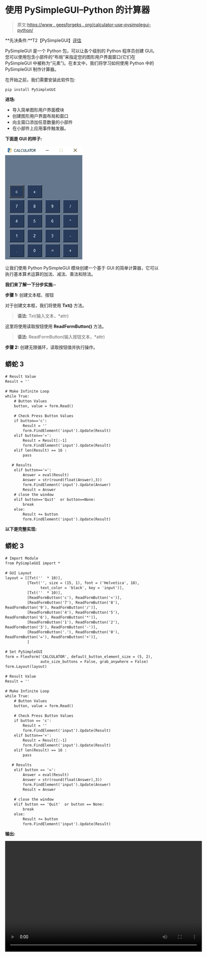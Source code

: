 # 使用 PySimpleGUI–Python 的计算器

> 原文:[https://www . geesforgeks . org/calculator-use-pysimplegui-python/](https://www.geeksforgeeks.org/calculator-using-pysimplegui-python/)

**先决条件:**T2【PySimpleGUI】[评估](https://www.geeksforgeeks.org/eval-in-python/)

PySimpleGUI 是一个 Python 包，可以让各个级别的 Python 程序员创建 GUI。您可以使用包含小部件的“布局”来指定您的图形用户界面窗口(它们在 PySimpleGUI 中被称为“元素”)。在本文中，我们将学习如何使用 Python 中的 PySimpleGUI 制作计算器。

在开始之前，我们需要安装此软件包:

```
pip install PySimpleGUI
```

**进场:**

*   导入简单图形用户界面模块
*   创建图形用户界面布局和窗口
*   向主窗口添加任意数量的小部件
*   在小部件上应用事件触发器。

**下面是 GUI 的样子:**

![](img/fb10000dd3d1b2a031a55343279f3e1e.png)

让我们使用 Python PySimpleGUI 模块创建一个基于 GUI 的简单计算器，它可以执行基本算术运算的加法、减法、乘法和除法。

**我们来了解一下分步实施:-**

**步骤 1:** 创建文本框、按钮

对于创建文本框，我们将使用 **Txt()** 方法。

> **语法:** Txt(输入文本，*attr)

这里将使用读取按钮使用 **ReadFormButton()** 方法。

> **语法:** ReadFormButton(输入按钮文本，*attr)

**步骤 2:** 创建无限循环，读取按钮值并执行操作。

## 蟒蛇 3

```
# Result Value
Result = ''

# Make Infinite Loop
while True:
    # Button Values
    button, value = form.Read()

    # Check Press Button Values
    if button=='c':
        Result = ''
        form.FindElement('input').Update(Result)
    elif button=='«':
        Result = Result[:-1]
        form.FindElement('input').Update(Result)
    elif len(Result) == 16 :
        pass

   # Results
    elif button=='=':
        Answer = eval(Result)
        Answer = str(round(float(Answer),3))
        form.FindElement('input').Update(Answer)
        Result = Answer
    # close the window
    elif button=='Quit'  or button==None:
        break
    else:
        Result += button
        form.FindElement('input').Update(Result)
```

**以下是完整实现:**

## 蟒蛇 3

```
# Import Module
from PySimpleGUI import *

# GUI Layout
layout = [[Txt(''  * 10)],
          [Text('', size = (15, 1), font = ('Helvetica', 18),
                text_color = 'black', key = 'input')],
          [Txt(''  * 10)],
          [ReadFormButton('c'), ReadFormButton('«')],
          [ReadFormButton('7'), ReadFormButton('8'), ReadFormButton('9'), ReadFormButton('/')],
          [ReadFormButton('4'), ReadFormButton('5'), ReadFormButton('6'), ReadFormButton('*')],
          [ReadFormButton('1'), ReadFormButton('2'), ReadFormButton('3'), ReadFormButton('-')],
          [ReadFormButton('.'), ReadFormButton('0'), ReadFormButton('='), ReadFormButton('+')],
          ]

# Set PySimpleGUI
form = FlexForm('CALCULATOR', default_button_element_size = (5, 2),
                auto_size_buttons = False, grab_anywhere = False)
form.Layout(layout)

# Result Value
Result = ''

# Make Infinite Loop
while True:
    # Button Values
    button, value = form.Read()

    # Check Press Button Values
    if button == 'c':
        Result = ''
        form.FindElement('input').Update(Result)
    elif button=='«':
        Result = Result[:-1]
        form.FindElement('input').Update(Result)
    elif len(Result) == 16 :
        pass

   # Results
    elif button == '=':
        Answer = eval(Result)
        Answer = str(round(float(Answer),3))
        form.FindElement('input').Update(Answer)
        Result = Answer

    # close the window
    elif button == 'Quit'  or button == None:
        break
    else:
        Result += button
        form.FindElement('input').Update(Result)
```

**输出:**

<video class="wp-video-shortcode" id="video-558271-1" width="640" height="360" preload="metadata" controls=""><source type="video/mp4" src="https://media.geeksforgeeks.org/wp-content/uploads/20210213140551/FreeOnlineScreenRecorderProject11.mp4?_=1">[https://media.geeksforgeeks.org/wp-content/uploads/20210213140551/FreeOnlineScreenRecorderProject11.mp4](https://media.geeksforgeeks.org/wp-content/uploads/20210213140551/FreeOnlineScreenRecorderProject11.mp4)</video>